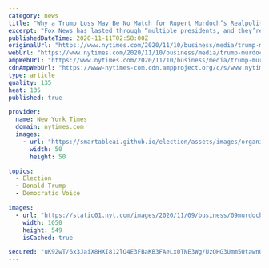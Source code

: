 ```yaml
---
category: news
title: "Why a Trump Loss May Be No Match for Rupert Murdoch’s Realpolitik"
excerpt: "Fox News has lasted through “multiple presidents, and they’re going to be around for multiple more,” said one right-wing media executive."
publishedDateTime: 2020-11-11T02:58:00Z
originalUrl: "https://www.nytimes.com/2020/11/10/business/media/trump-murdoch-fox-news.html"
webUrl: "https://www.nytimes.com/2020/11/10/business/media/trump-murdoch-fox-news.html"
ampWebUrl: "https://www.nytimes.com/2020/11/10/business/media/trump-murdoch-fox-news.amp.html"
cdnAmpWebUrl: "https://www-nytimes-com.cdn.ampproject.org/c/s/www.nytimes.com/2020/11/10/business/media/trump-murdoch-fox-news.amp.html"
type: article
quality: 135
heat: 135
published: true

provider:
  name: New York Times
  domain: nytimes.com
  images:
    - url: "https://smartableai.github.io/election/assets/images/organizations/nytimes.com-50x50.jpg"
      width: 50
      height: 50

topics:
  - Election
  - Donald Trump
  - Democratic Voice

images:
  - url: "https://static01.nyt.com/images/2020/11/09/business/09murdoch-trump/09murdoch-trump-facebookJumbo.jpg"
    width: 1050
    height: 549
    isCached: true

secured: "uK92wT/6x3JaiX8HXI812lQ4E3FBaKB3FAeLx0TNE3Wg/UzQHG3Umm50tawnQTy8JmOG36TNXLxzEC+53shNTfis68nObqqr1crQkvMIavhocLItSwdu7wAQj6wbIEk4UVvwx2qbVdPnSoWUZk1vi+KStxPVr9O7PASwxSdedPYVBkaxBcTJH4WKNweWHobZEsu7mNZ6FsyAAWTSoq6nzaB6+nsnCPhNUjqMxaKgRrM9fczBQa+b33p4NHoqgmwqYWIEUMuVy92zNrQtpL0cfFjJaWth+w/JQbAFX3Xvouxu2nKdvfZzYVbH2C39wmaveQsR5XnvGr1q9zwDAiVDlaKan3Xcw1N3U9ckwuXotHI=;Ll4pnp3CH/6q9R3MMyWugA=="
---
```


